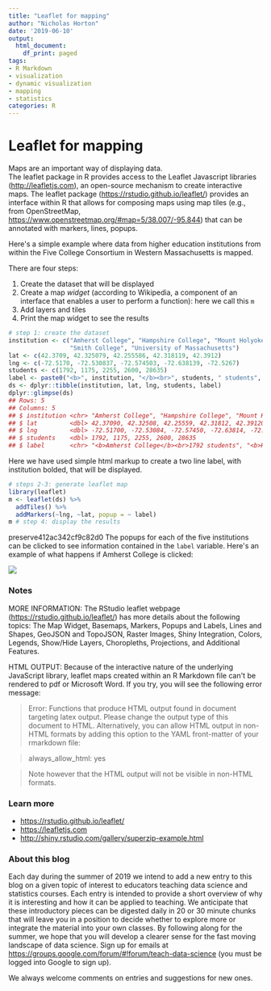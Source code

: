 ```yaml
---
title: "Leaflet for mapping"
author: "Nicholas Horton"
date: '2019-06-10'
output:
  html_document:
    df_print: paged
tags:
- R Markdown
- visualization
- dynamic visualization
- mapping
- statistics
categories: R
---
```




# Leaflet for mapping

Maps are an important way of displaying data.  
The leaflet package in R provides access to the Leaflet Javascript libraries (http://leafletjs.com), an open-source mechanism to create interactive maps.  The leaflet package (https://rstudio.github.io/leaflet/) provides an interface within R that allows for composing maps using map tiles (e.g., from OpenStreetMap, https://www.openstreetmap.org/#map=5/38.007/-95.844) that can be annotated with markers, lines, popups.

Here's a simple example where data from higher education institutions from within the Five College Consortium in Western Massachusetts is mapped.

There are four steps:

1. Create the dataset that will be displayed
2. Create a map *widget* (according to Wikipedia, a component of an interface that enables a user to perform a function): here we call this `m`
3. Add layers and tiles
4. Print the map widget to see the results


```r
# step 1: create the dataset
institution <- c("Amherst College", "Hampshire College", "Mount Holyoke College",
                 "Smith College", "University of Massachusetts")
lat <- c(42.3709, 42.325079, 42.255586, 42.318119, 42.3912)
lng <- c(-72.5170, -72.530837, -72.574503, -72.638139, -72.5267)
students <- c(1792, 1175, 2255, 2600, 28635)
label <- paste0("<b>", institution, "</b><br>", students, " students", sep="")
ds <- dplyr::tibble(institution, lat, lng, students, label)
dplyr::glimpse(ds)
## Rows: 5
## Columns: 5
## $ institution <chr> "Amherst College", "Hampshire College", "Mount Holyoke ...
## $ lat         <dbl> 42.37090, 42.32508, 42.25559, 42.31812, 42.39120
## $ lng         <dbl> -72.51700, -72.53084, -72.57450, -72.63814, -72.52670
## $ students    <dbl> 1792, 1175, 2255, 2600, 28635
## $ label       <chr> "<b>Amherst College</b><br>1792 students", "<b>Hampshir...
```

Here we have used simple html markup to create a two line label, with institution bolded, that will be displayed.


```r
# steps 2-3: generate leaflet map 
library(leaflet)
m <- leaflet(ds) %>% 
  addTiles() %>% 
  addMarkers(~lng, ~lat, popup = ~ label)
m # step 4: display the results
```

preserve412ac342cf9c82d0
The popups for each of the five institutions can be clicked to see information contained in the `label` variable.  Here's an example of what happens if Amherst College is clicked:

![](/post/leaflet/popup.png)

### Notes

MORE INFORMATION: The RStudio leaflet webpage (https://rstudio.github.io/leaflet/) has more details about the following topics: The Map Widget, Basemaps, Markers, Popups and Labels, Lines and Shapes, GeoJSON and TopoJSON, Raster Images, Shiny Integration, Colors, Legends, Show/Hide Layers, Choropleths, Projections, and Additional Features.

HTML OUTPUT: Because of the interactive nature of the underlying JavaScript library, leaflet maps created within an R Markdown file can't be rendered to pdf or Microsoft Word.  If you try, you will see the following error message:

> Error: Functions that produce HTML output found in document targeting latex output.
Please change the output type of this document to HTML. Alternatively, you can allow
HTML output in non-HTML formats by adding this option to the YAML front-matter of
your rmarkdown file:

> always_allow_html: yes

> Note however that the HTML output will not be visible in non-HTML formats.


### Learn more

- https://rstudio.github.io/leaflet/
- https://leafletjs.com
- http://shiny.rstudio.com/gallery/superzip-example.html

### About this blog 

Each day during the summer of 2019 we intend to add a new entry to this blog on a given topic of interest to educators teaching data science and statistics courses. Each entry is intended to provide a short overview of why it is interesting and how it can be applied to teaching. We anticipate that these introductory pieces can be digested daily in 20 or 30 minute chunks that will leave you in a position to decide whether to explore more or integrate the material into your own classes. By following along for the summer, we hope that you will develop a clearer sense for the fast moving landscape of data science. Sign up for emails at https://groups.google.com/forum/#!forum/teach-data-science (you must be logged into Google to sign up).

We always welcome comments on entries and suggestions for new ones.

